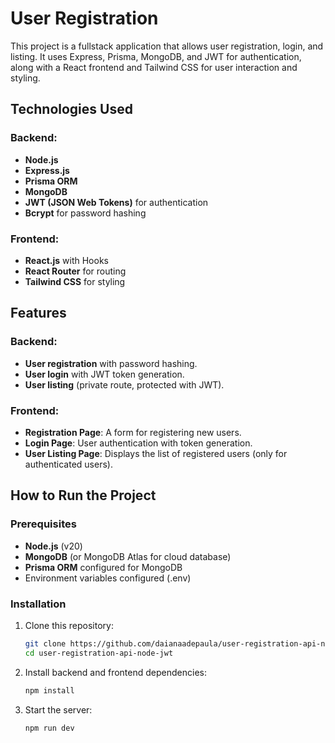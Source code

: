 # User Registration

This project is a fullstack application that allows user registration, login, and listing. It uses Express, Prisma, MongoDB, and JWT for authentication, along with a React frontend and Tailwind CSS for user interaction and styling.

## Technologies Used

### Backend:
- **Node.js**
- **Express.js**
- **Prisma ORM**
- **MongoDB**
- **JWT (JSON Web Tokens)** for authentication
- **Bcrypt** for password hashing
  
### Frontend:
- **React.js** with Hooks
- **React Router** for routing
- **Tailwind CSS** for styling

## Features

### Backend:
- **User registration** with password hashing.
- **User login** with JWT token generation.
- **User listing** (private route, protected with JWT).
  
### Frontend:
- **Registration Page**: A form for registering new users.
- **Login Page**: User authentication with token generation.
- **User Listing Page**: Displays the list of registered users (only for authenticated users).

## How to Run the Project

### Prerequisites
- **Node.js** (v20)
- **MongoDB** (or MongoDB Atlas for cloud database)
- **Prisma ORM** configured for MongoDB
- Environment variables configured (.env)
  
### Installation

1. Clone this repository:
   ```bash
   git clone https://github.com/daianaadepaula/user-registration-api-node-jwt.git
   cd user-registration-api-node-jwt
   
2. Install backend and frontend dependencies:
   ```bash
   npm install

   
3. Start the server:
   ```bash
   npm run dev


   
